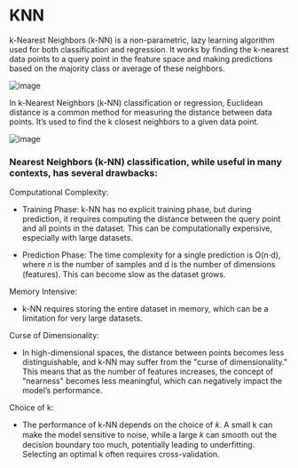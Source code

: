 # KNN 

k-Nearest Neighbors (k-NN) is a non-parametric, lazy learning algorithm used for both classification and regression. It works by finding the k-nearest data points to a query point in the feature space and making predictions based on the majority class or average of these neighbors.


![image](https://github.com/user-attachments/assets/c50da9fa-1320-40de-8c3e-55fbda57a8f1)


In k-Nearest Neighbors (k-NN) classification or regression, Euclidean distance is a common method for measuring the distance between data points. It’s used to find the k closest neighbors to a given data point.


![image](https://github.com/user-attachments/assets/17da367d-2f6e-4561-8757-72f606b6853d)


### Nearest Neighbors (k-NN) classification, while useful in many contexts, has several drawbacks:

Computational Complexity:

- Training Phase: k-NN has no explicit training phase, but during prediction, it requires computing the distance between the query point and all points in the dataset. This can be computationally expensive, especially with large datasets.

- Prediction Phase: The time complexity for a single prediction is O(n⋅d), where 𝑛 is the number of samples and d is the number of dimensions (features). This can become slow as the dataset grows.

Memory Intensive:

- k-NN requires storing the entire dataset in memory, which can be a limitation for very large datasets.

Curse of Dimensionality:

- In high-dimensional spaces, the distance between points becomes less distinguishable, and k-NN may suffer from the "curse of dimensionality." This means that as the number of features increases, the concept of "nearness" becomes less meaningful, which can negatively impact the model’s performance.

Choice of k:

- The performance of k-NN depends on the choice of 𝑘. A small k can make the model sensitive to noise, while a large 𝑘 can smooth out the decision boundary too much, potentially leading to underfitting. Selecting an optimal k often requires cross-validation.
